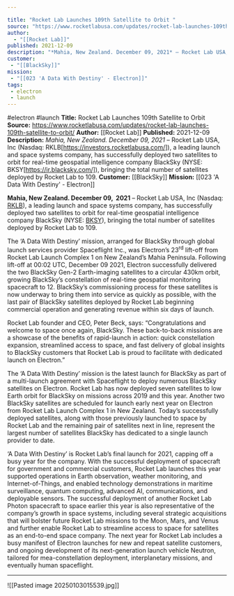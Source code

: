 ```yaml
---

title: "Rocket Lab Launches 109th Satellite to Orbit "
source: "https://www.rocketlabusa.com/updates/rocket-lab-launches-109th-satellite-to-orbit/"
author:
  - "[[Rocket Lab]]"
published: 2021-12-09
description: "*Mahia, New Zealand. December 09, 2021* – Rocket Lab USA, Inc (Nasdaq: RKLB[https://investors.rocketlabusa.com/]), a leading launch and space systems company, has successfully deployed two satellites to orbit for real-time geospatial intelligence company BlackSky (NYSE: BKSY[https://ir.blacksky.com/]), bringing the total number of satellites deployed by Rocket Lab to 109."
customer:
 - "[[BlackSky]]"
mission:
 - "[[023 'A Data With Destiny' - Electron]]"
tags:
 - electron
 - launch
---
```


#electron #launch
**Title:** Rocket Lab Launches 109th Satellite to Orbit 
**Source:** https://www.rocketlabusa.com/updates/rocket-lab-launches-109th-satellite-to-orbit/
**Author:** [[Rocket Lab]]
**Published:** 2021-12-09
**Description:** *Mahia, New Zealand. December 09, 2021* – Rocket Lab USA, Inc (Nasdaq: RKLB[https://investors.rocketlabusa.com/]), a leading launch and space systems company, has successfully deployed two satellites to orbit for real-time geospatial intelligence company BlackSky (NYSE: BKSY[https://ir.blacksky.com/]), bringing the total number of satellites deployed by Rocket Lab to 109.
**Customer:** [[BlackSky]]
**Mission:** [[023 'A Data With Destiny' - Electron]]

**Mahia, New Zealand. December 09,  2021** – Rocket Lab USA, Inc (Nasdaq: [RKLB](https://investors.rocketlabusa.com/)), a leading launch and space systems company, has successfully deployed two satellites to orbit for real-time geospatial intelligence company BlackSky (NYSE: [BKSY](https://ir.blacksky.com/)), bringing the total number of satellites deployed by Rocket Lab to 109.

The ‘A Data With Destiny’ mission, arranged for BlackSky through global launch services provider Spaceflight Inc., was Electron’s 23<sup>rd</sup> lift-off from Rocket Lab Launch Complex 1 on New Zealand’s Mahia Peninsula. Following lift-off at 00:02 UTC, December 09 2021, Electron successfully delivered the two BlackSky Gen-2 Earth-imaging satellites to a circular 430km orbit, growing BlackSky’s constellation of real-time geospatial monitoring spacecraft to 12. BlackSky’s commissioning process for these satellites is now underway to bring them into service as quickly as possible, with the last pair of BlackSky satellites deployed by Rocket Lab beginning commercial operation and generating revenue within six days of launch.

Rocket Lab founder and CEO, Peter Beck, says: “Congratulations and welcome to space once again, BlackSky. These back-to-back missions are a showcase of the benefits of rapid-launch in action: quick constellation expansion, streamlined access to space, and fast delivery of global insights to BlackSky customers that Rocket Lab is proud to facilitate with dedicated launch on Electron.”

The ‘A Data With Destiny’ mission is the latest launch for BlackSky as part of a multi-launch agreement with Spaceflight to deploy numerous BlackSky satellites on Electron. Rocket Lab has now deployed seven satellites to low Earth orbit for BlackSky on missions across 2019 and this year. Another two BlackSky satellites are scheduled for launch early next year on Electron from Rocket Lab Launch Complex 1 in New Zealand. Today’s successfully deployed satellites, along with those previously launched to space by Rocket Lab and the remaining pair of satellites next in line, represent the largest number of satellites BlackSky has dedicated to a single launch provider to date.

‘A Data With Destiny’ is Rocket Lab’s final launch for 2021, capping off a busy year for the company. With the successful deployment of spacecraft for government and commercial customers, Rocket Lab launches this year supported operations in Earth observation, weather monitoring, and Internet-of-Things, and enabled technology demonstrations in maritime surveillance, quantum computing, advanced AI, communications, and deployable sensors. The successful deployment of another Rocket Lab Photon spacecraft to space earlier this year is also representative of the company’s growth in space systems, including several strategic acquisitions that will bolster future Rocket Lab missions to the Moon, Mars, and Venus and further enable Rocket Lab to streamline access to space for satellites as an end-to-end space company. The next year for Rocket Lab includes a busy manifest of Electron launches for new and repeat satellite customers, and ongoing development of its next-generation launch vehicle Neutron, tailored for mea-constellation deployment, interplanetary missions, and eventually human spaceflight.

---

![[Pasted image 20250103015539.jpg]]